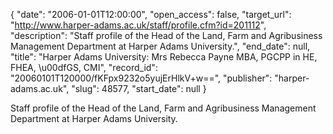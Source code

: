 {
  "date": "2006-01-01T12:00:00", 
  "open_access": false, 
  "target_url": "http://www.harper-adams.ac.uk/staff/profile.cfm?id=201112", 
  "description": "Staff profile of the Head of the Land, Farm and Agribusiness Management Department at Harper Adams University.", 
  "end_date": null, 
  "title": "Harper Adams University: Mrs Rebecca Payne MBA, PGCPP in HE, FHEA, \u00dfGS, CMI", 
  "record_id": "20060101T120000/fKFpx9232o5yujErHlkV+w==", 
  "publisher": "harper-adams.ac.uk", 
  "slug": 48577, 
  "start_date": null
}

Staff profile of the Head of the Land, Farm and Agribusiness Management Department at Harper Adams University.